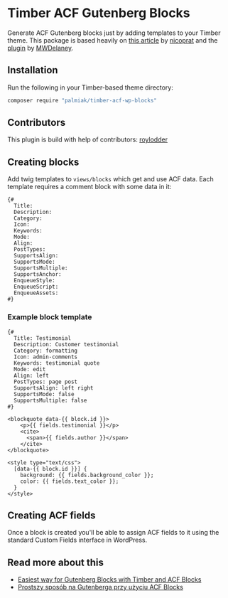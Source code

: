 # Timber ACF Gutenberg Blocks
Generate ACF Gutenberg blocks just by adding templates to your Timber theme. This package is based heavily on [this article](https://medium.com/nicooprat/acf-blocks-avec-gutenberg-et-sage-d8c20dab6270) by [nicoprat](https://github.com/nicooprat) and the [plugin](https://github.com/MWDelaney/sage-acf-wp-blocks) by [MWDelaney](https://github.com/MWDelaney).

## Installation
Run the following in your Timber-based theme directory:
```sh
composer require "palmiak/timber-acf-wp-blocks"
```

## Contributors
This plugin is build with help of contributors: [roylodder](https://github.com/roylodder)

## Creating blocks
Add twig templates to `views/blocks` which get and use ACF data. Each template requires a comment block with some data in it:
```twig
{#
  Title:
  Description:
  Category:
  Icon:
  Keywords:
  Mode:
  Align:
  PostTypes:
  SupportsAlign:
  SupportsMode:
  SupportsMultiple:
  SupportsAnchor:
  EnqueueStyle:
  EnqueueScript:
  EnqueueAssets:
#}
```

### Example block template

```twig
{#
  Title: Testimonial
  Description: Customer testimonial
  Category: formatting
  Icon: admin-comments
  Keywords: testimonial quote
  Mode: edit
  Align: left
  PostTypes: page post
  SupportsAlign: left right
  SupportsMode: false
  SupportsMultiple: false
#}

<blockquote data-{{ block.id }}>
    <p>{{ fields.testimonial }}</p>
    <cite>
      <span>{{ fields.author }}</span>
    </cite>
</blockquote>

<style type="text/css">
  [data-{{ block.id }}] {
    background: {{ fields.background_color }};
    color: {{ fields.text_color }};
  }
</style>
```

## Creating ACF fields
Once a block is created you'll be able to assign ACF fields to it using the standard Custom Fields interface in WordPress.

## Read more about this
- [Easiest way for Gutenberg Blocks with Timber and ACF Blocks](https://medium.com/@maciejpalmowski/easiest-way-for-gutenberg-block-with-timber-and-acf-blocks-29cbe2fda096)
- [Prostszy sposób na Gutenberga przy użyciu ACF Blocks](https://pandify.pl/2019/06/prostszy-sposob-na-gutenberga-przy-uzyciu-acf-blocks/)
